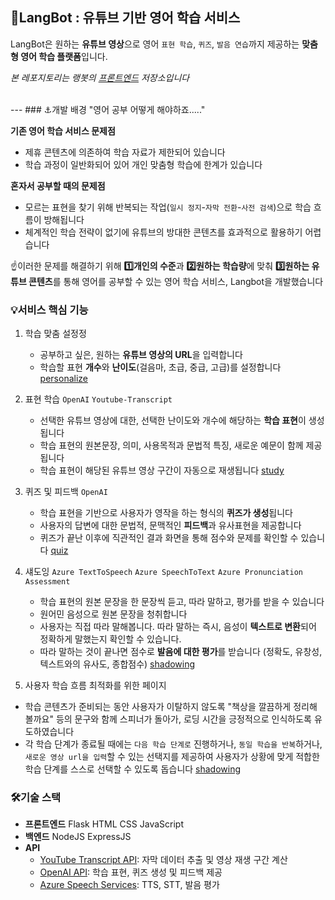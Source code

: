 ## 🤖LangBot : 유튜브 기반 영어 학습 서비스

LangBot은 원하는 **유튜브 영상**으로 영어 `표현 학습`, `퀴즈`, `발음 연습`까지 제공하는 **맞춤형 영어 학습 플랫폼**입니다. 

*본 레포지토리는 랭봇의 <u>프론트엔드</u> 저장소입니다*

<br>
---
### ⚓개발 배경
"영어 공부 어떻게 해야하죠....."

**기존 영어 학습 서비스 문제점**
- 제휴 콘텐츠에 의존하여 학습 자료가 제한되어 있습니다
- 학습 과정이 일반화되어 있어 개인 맞춤형 학습에 한계가 있습니다

**혼자서 공부할 때의 문제점**
- 모르는 표현을 찾기 위해 반복되는 작업(`일시 정지`-`자막 전환`-`사전 검색`)으로 학습 흐름이 방해됩니다
- 체계적인 학습 전략이 없기에 유튜브의 방대한 콘텐츠를 효과적으로 활용하기 어렵습니다

☝️이러한 문제를 해결하기 위해 **1️⃣개인의 수준**과 **2️⃣원하는 학습량**에 맞춰 **3️⃣원하는 유튜브 콘텐츠**를 통해 영어를 공부할 수 있는 영어 학습 서비스, Langbot을 개발했습니다


### 💡서비스 핵심 기능
1. 학습 맞춤 설정정
   - 공부하고 싶은, 원하는 **유튜브 영상의 URL**을 입력합니다
   - 학습할 표현 **개수**와 **난이도**(걸음마, 초급, 중급, 고급)를 설정합니다
   [personalize](./static/assets/quiz-page.png)

2. 표현 학습 `OpenAI` `Youtube-Transcript`
   - 선택한 유튜브 영상에 대한, 선택한 난이도와 개수에 해당하는 **학습 표현**이 생성됩니다
   - 학습 표현의 원본문장, 의미, 사용목적과 문법적 특징, 새로운 예문이 함께 제공됩니다
   - 학습 표현이 해당된 유튜브 영상 구간이 자동으로 재생됩니다
   [study](./static/assets/study-page.png)

3. 퀴즈 및 피드백  `OpenAI`
   - 학습 표현을 기반으로 사용자가 영작을 하는 형식의 **퀴즈가 생성**됩니다
   - 사용자의 답변에 대한 문법적, 문맥적인 **피드백**과 유사표현을 제공합니다
   - 퀴즈가 끝난 이후에 직관적인 결과 화면을 통해 점수와 문제를 확인할 수 있습니다
   [quiz](./static/assets/quiz-page.png)

4. 섀도잉 `Azure TextToSpeech` `Azure SpeechToText` `Azure Pronunciation Assessment` 
   - 학습 표현의 원본 문장을 한 문장씩 듣고, 따라 말하고, 평가를 받을 수 있습니다
   - 원어민 음성으로 원본 문장을 청취합니다
   - 사용자는 직접 따라 말해봅니다. 따라 말하는 즉시, 음성이 **텍스트로 변환**되어 정확하게 말했는지 확인할 수 있습니다. 
   - 따라 말하는 것이 끝나면 점수로 **발음에 대한 평가**를 받습니다 (정확도, 유창성, 텍스트와의 유사도, 종합점수)
   [shadowing](./static/assets/shadowing-page.png)

5. 사용자 학습 흐름 최적화를 위한 페이지
- 학습 콘텐츠가 준비되는 동안 사용자가 이탈하지 않도록 "책상을 깔끔하게 정리해 볼까요" 등의 문구와 함께 스피너가 돌아가, 로딩 시간을 긍정적으로 인식하도록 유도하였습니다
- 각 학습 단계가 종료될 때에는 `다음 학습 단계로` 진행하거나, `동일 학습을 반복`하거나, `새로운 영상 url을 입력`할 수 있는 선택지를 제공하여 사용자가 상황에 맞게 적합한 학습 단계를 스스로 선택할 수 있도록 돕습니다
   [shadowing](./static/assets/user-friendly-page.png)


### 🛠️기술 스택
- **프론트엔드** Flask HTML CSS JavaScript
- **백엔드** NodeJS ExpressJS
- **API**
  - [YouTube Transcript API](https://github.com/jdepoix/youtube-transcript-api): 자막 데이터 추출 및 영상 재생 구간 계산
  - [OpenAI API](https://openai.com/api/): 학습 표현, 퀴즈 생성 및 피드백 제공
  - [Azure Speech Services](https://azure.microsoft.com/en-us/products/cognitive-services/speech-services/): TTS, STT, 발음 평가
